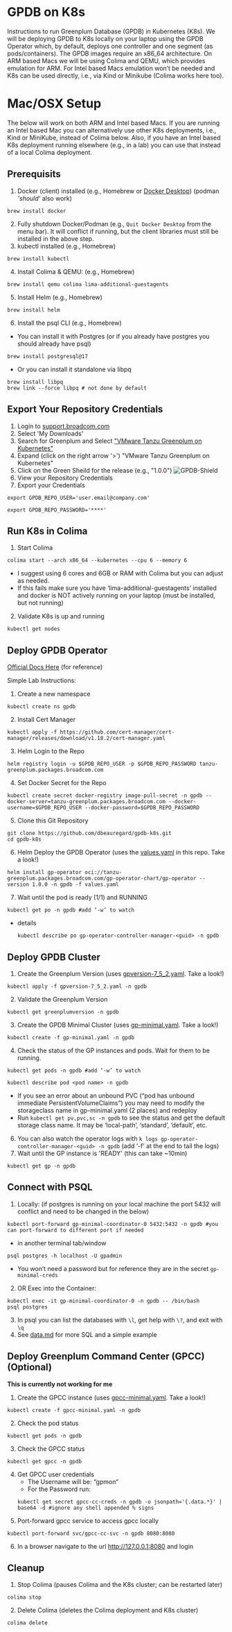 # GPDB on K8s
Instructions to run Greenplum Database (GPDB) in Kubernetes (K8s).  We will be deploying GPDB to K8s locally on your laptop using the GPDB Operator which, by default, deploys one controller and one segment (as pods/containers).  The GPDB images require an x86_64 architecture.  On ARM based Macs we will be using Colima and QEMU, which provides emulation for ARM.  For Intel based Macs emulation won’t be needed and K8s can be used directly, i.e., via Kind or Minikube (Colima works here too).

# Mac/OSX Setup
The below will work on both ARM and Intel based Macs.  If you are running an Intel based Mac you can alternatively use other K8s deployments, i.e., Kind or MiniKube, instead of Colima below.  Also, if you have an Intel based K8s deployment running elsewhere (e.g., in a lab) you can use that instead of a local Colima deployment.

## Prerequisits
1. Docker (client) installed (e.g., Homebrew or [Docker Desktop](https://www.docker.com/products/docker-desktop/)) (podman *'should'* also work)
```shell
brew install docker
```
2. Fully shutdown Docker/Podman (e.g., `Quit Docker Desktop` from the menu bar). It will conflict if running, but the client libraries must still be installed in the above step.
3. kubectl installed (e.g., Homebrew)
```shell
brew install kubectl
```
4. Install Colima & QEMU: (e.g., Homebrew)
```shell
brew install qemu colima lima-additional-guestagents
```
5. Install Helm (e.g., Homebrew)
```shell
brew install helm
```
6. Install the psql CLI (e.g., Homebrew)
  - You can install it with Postgres (or if you already have postgres you should already have psql)
```shell
brew install postgresql@17
```
  - Or you can install it standalone via libpq
```shell
brew install libpq
brew link --force libpq # not done by default
```

## Export Your Repository Credentials
1. Login to [support.broadcom.com](http://support.broadcom.com)
2. Select 'My Downloads'
3. Search for Greenplum and Select ["VMware Tanzu Greenplum on Kubernetes"](https://support.broadcom.com/group/ecx/productdownloads?subfamily=VMware%20Tanzu%20Greenplum%20on%20Kubernetes)
4. Expand (click on the right arrow '>') "VMware Tanzu Greenplum on Kubernetes"
5. Click on the Green Sheild for the release (e.g., "1.0.0")
![GPDB-Shield](images/GPDB-Shield.png)
6. View your Repository Credentials 
7. Export your Credentials
```shell
export GPDB_REPO_USER='user.email@company.com'
```
```shell
export GPDB_REPO_PASSWORD='****'
```

## Run K8s in Colima
1. Start Colima
```shell
colima start --arch x86_64 --kubernetes --cpu 6 --memory 6
```
   - I suggest using 6 cores and 6GB or RAM with Colima but you can adjust as needed. 
   - If this fails make sure you have ‘lima-additional-guestagents’ installed and docker is NOT actively running on your laptop (must be installed, but not running)
2. Validate K8s is up and running 
```shell
kubectl get nodes
```

## Deploy GPDB Operator
[Official Docs Here](https://techdocs.broadcom.com/us/en/vmware-tanzu/data-solutions/tanzu-greenplum-k8s/1-0/tgp-on-k8s/04-installation.html) (for reference)

Simple Lab Instructions:
1. Create a new namespace
```shell
kubectl create ns gpdb
```
2. Install Cert Manager
```shell
kubectl apply -f https://github.com/cert-manager/cert-manager/releases/download/v1.18.2/cert-manager.yaml
```
3. Helm Login to the Repo
```shell
helm registry login -u $GPDB_REPO_USER -p $GPDB_REPO_PASSWORD tanzu-greenplum.packages.broadcom.com
```
4. Set Docker Secret for the Repo
```shell
kubectl create secret docker-registry image-pull-secret -n gpdb --docker-server=tanzu-greenplum.packages.broadcom.com --docker-username=$GPDB_REPO_USER --docker-password=$GPDB_REPO_PASSWORD
```
5. Clone this Git Repository
```shell
git clone https://github.com/dbeauregard/gpdb-k8s.git
cd gpdb-k8s
```
6. Helm Deploy the GPDB Operator (uses the [values.yaml](values.yaml) in this repo.  Take a look!)
```shell
helm install gp-operator oci://tanzu-greenplum.packages.broadcom.com/gp-operator-chart/gp-operator --version 1.0.0 -n gpdb -f values.yaml
```
7. Wait until the pod is ready (1/1) and RUNNING
```shell
kubectl get po -n gpdb #add ‘-w’ to watch
```
  - details
    ```shell
    kubectl describe po gp-operator-controller-manager-<guid> -n gpdb
    ```

## Deploy GPDB Cluster
1. Create the Greenplum Version (uses [gpversion-7_5_2.yaml](gpversion-7_5_2.yaml). Take a look!)
```shell
kubectl apply -f gpversion-7_5_2.yaml -n gpdb
```
2. Validate the Greenplum Version
```shell
kubectl get greenplumversion -n gpdb
```
3. Create the GPDB Minimal Cluster (uses [gp-minimal.yaml](gp-minimal.yaml). Take a look!)
```shell
kubectl create -f gp-minimal.yaml -n gpdb 
```
4. Check the status of the GP instances and pods.  Wait for them to be running.
```shell
kubectl get pods -n gpdb #add ‘-w’ to watch
```
```shell
kubectl describe pod <pod name> -n gpdb
```
  - If you see an error about an unbound PVC (“pod has unbound immediate PersistentVolumeClaims”) you may need to modify the storageclass name in gp-minimal.yaml (2 places) and redeploy
  - Run `kubectl get pv,pvc,sc -n gpdb` to see the status and get the default storage class name.  It may be ‘local-path’, ‘standard’, ‘default’, etc.
6. You can also watch the operator logs with `k logs gp-operator-controller-manager-<guid> -n gpdb` (add ‘-f’ at the end to tail the logs) 
7. Wait until the GP instance is 'READY' (this can take ~10min)
```shell
kubectl get gp -n gpdb
```

## Connect with PSQL
1. Locally:  (if postgres is running on your local machine the port 5432 will conflict and need to be changed in the below)
```shell
kubectl port-forward gp-minimal-coordinator-0 5432:5432 -n gpdb #you can port-forward to different port if needed
```
  - in another terminal tab/window
```shell
psql postgres -h localhost -U gpadmin
```
  - You won’t need a password but for reference they are in the secret `gp-minimal-creds`
2. OR Exec into the Container:
```shell
kubectl exec -it gp-minimal-coordinator-0 -n gpdb -- /bin/bash
psql postgres
```
3. In psql you can list the databases with `\l`, get help with `\?`, and exit with `\q`
4. See [data.md](data.md) for more SQL and a simple example

## Deploy Greenplum Command Center (GPCC) (Optional)
**This is currently not working for me**
1. Create the GPCC instance (uses [gpcc-minimal.yaml](gpcc-minimal.yaml). Take a look!)
```shell
kubectl create -f gpcc-minimal.yaml -n gpdb
```
2. Check the pod status
```shell
kubectl get pods -n gpdb 
```
3. Check the GPCC status
```shell
kubectl get gpcc -n gpdb
```
4. Get GPCC user credentials 
   - The Username will be: “gpmon“
   - For the Password run:
    ```shell
    kubectl get secret gpcc-cc-creds -n gpdb -o jsonpath='{.data.*}' | base64 -d #ignore any shell appended % signs
    ```
5. Port-forward gpcc service to access gpcc locally 
```shell
kubectl port-forward svc/gpcc-cc-svc -n gpdb 8080:8080
```
6. In a browser navigate to the url http://127.0.0.1:8080 and login

## Cleanup
1. Stop Colima (pauses Colima and the K8s cluster; can be restarted later)
```shell
colima stop
```
2. Delete Colima (deletes the Colima deployment and K8s cluster)
```shell
colima delete
```
